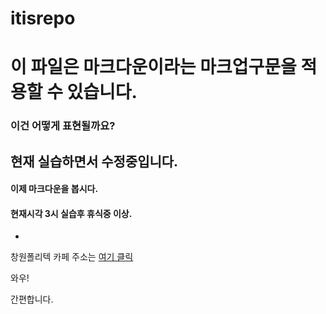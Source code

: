 # itisrepo
# 이 파일은 마크다운이라는 마크업구문을 적용할 수 있습니다.
### 이건 어떻게 표현될까요?
## 현재 실습하면서 수정중입니다.
#### 이제 마크다운을 봅시다.
#### 현재시각 3시 실습후 휴식중 이상.
+
창원폴리텍 카페 주소는 [여기 클릭](https://cafe.naver.com/kopochangwon "onmouseover 이벤트 발생시 표시하는 문자")

와우!

간편합니다.